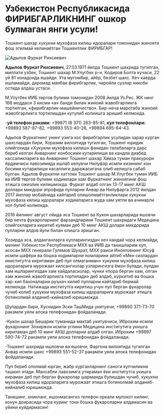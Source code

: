 #                Узбекистон Республикасида **ФИРИБГАРЛИКНИНГ** ошкор булмаган янги усули!
          
Тошкент шахар хукукни мухофаза килиш идоралари томонидан жинояти фош этилмай келинаётган Тошкентлик ФИРИБГАР! 

![Адылов Фуркат Рихсиевич](https://furqat-adilov.github.io/furqat-adilov.jpg)

**Адылов Фуркат Рихсиевич**, 27.03.1971 йилда Тошкент шахрида тугилган, миллати узбек, Тошкент шахар М.Улугбек р-н, Кодиров Болта кучаси, 22 уй 81 хонадонда яшайди. Ута мугомбир, айёр, безбет шахс. Хеч каерда ишламайди, даромад манбаи фирибгарлик, чиройли сузлар никоби остида алдаш устаси. 

М.Улугбек ИИБ тергов булими томонидан 2008 йилда  Уз.Рес. ЖК нинг 168 моддаси 3 кисми «а» банди билан жиноий жавобгарликга тортилган, «фирибгарлик-машейничество». Бир-неча маротаба жиноий жавобгарликга тортилишдан кутулиб колиишга эришиб келмокда.

-**уй телефон раками:** +99871 (8 371) 263-85-81, **кул телефонлари:** +99893 587-87-82, +99893 553-40-26,  +99894 695-64-43. 

Адылов Фуркатнинг унинг узига хос фирибгарлик усулидан зарар курган шахслардан бири, Хоразим вилоятида тугилган, Тошкент юридик олийгохида «Хукукни мухофаза килиш» фанидан талабаларга дарс бериб келган Анварнинг конбосими кутарилиши ва кандли диабед кассаликларига ва Анварнинг Тошкент шахар Хамза туман пракурори ёрдамчиси лавозимида ишлаб келувчи Нилуфар исмли кизининг кон босими кутарилиши касаллиги даражасигача олиб келишга сабаб булган. Адылов Фуркатни хаттоки Тошкент шахар М.Улугбек туман ИИБ ва ИИВ тергов булими ходимлари хам Фуркатнинг жиноятини фош этишга ожизлик  килишмокда. Фуркат алдаб олган 13-17 минг АКШ доллари микдори атрофида пулларни Анвар ва Нилуфарга 2012 йилдан 2017 йиллар мобайнида кайтариб олишолмаётганликлари хукукни мухофаза килиш идоралари ходимларига жуда хам уятли ва ачинарли хол булиб колмокда.

2016 йилнинг август ойида эса Тошкент ва Кукон шахарларида яшовчи бир нечта фукароларнинг фарзандларини  Тошкент шахридаги Медецина олийгохларига киритиб куяман деб 10 минг АКШ долари микдорида пулларни алдов йули билан олишга эришган. 

Хозирда эса, алданганларга кулларингиздан хеч кандай чора келмайди, менинг Узбекистон Республикаси МХХ ва ИИВ да танишларим куп, асосан МХХ генерали Гулямов Шухрат, МХХ раиси Иноятовнинг Юсуф исмли шафёри ва бошка ходимларни номларини айтиб «Мен сизлардан иниститутга киритаман деб пул олмаганман»  хукукни мухофаза килиш идораларига мурожаат килсангизлар узларингизга ёмон булади, пулдан хам ишларингиздан хам хайдаласизлар, чунки  «пора берган хам, олган хам жиноий жавобгарликга тортилади» деб алдаб, куркитиб ва  бошка хар-хил бахоналарни руъкач килиб пулларни кайтариб бермай келмокда. Натижада институтга киритиш учун пул берган фукаролар чучиб колиб хукукни мухофаза килиш идораларига мурожаат этишга ботинолмай алданиб-кийналиб юришмокда.

Шулардан бири, Хуснидин Эски ТашМида укитувчи, +99890 371-73-70 ракамли уяли алока телефонидан фойдаланади.

-Кукон шахар Бешарик туманида мактаб укитувчиси, Иброхим исмли фукаронинг Зохиржон исмли углини Медицина институтига укишга киритаман деб 10 минг АКШ долларни алдаб олган. Иброхим +99897 590-74-72 ракамли уяли алока телефонидан фойдаланади.

-Тошкент шахрида ишловчи ва яшовчи, Фаргона вилоятида тугилган Анвар исмли шахс +99893 551-52-37 ракамли уяли алока телефонидан фойдаланади.  

Пул бериб ололмай юрган, жабр курганларнинг саноги купчиликни ташкил этади. Мансабли лавозимга утираман ёки институтга укишга кираман деб пул берган фукаролар шарманда булишдан чучиб, хукукни мухофаза килиш идораларига мурожаат этишга ботинолмай алданиб-кийналиб юришмокда. 

Танишинг, аникланг, ишонмасангиз телефон оркали мулокот килинг, конун доирасида чора куринг токи бошка фукароларни алдамасин ва уйини куйдирмасин!

